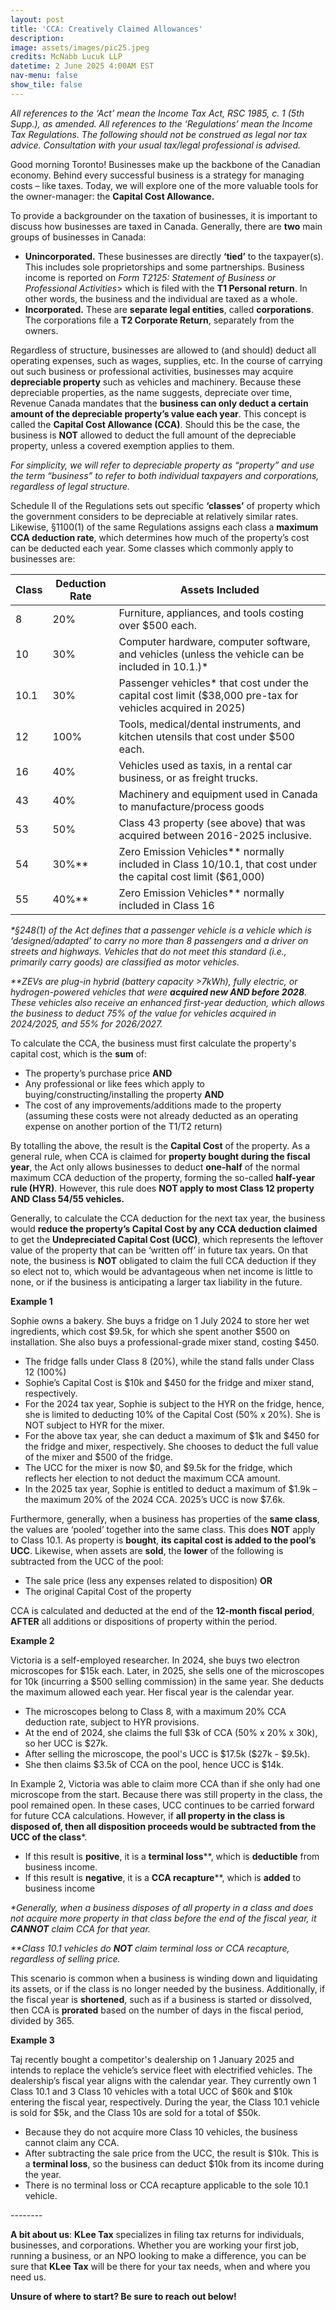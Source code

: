 ```yaml
---
layout: post
title: 'CCA: Creatively Claimed Allowances'
description: 
image: assets/images/pic25.jpeg
credits: McNabb Lucuk LLP
datetime: 2 June 2025 4:00AM EST
nav-menu: false
show_tile: false
---
```


<!-- Content -->
<div class="row">
  <div class="12u">
  <p><i>All references to the ‘Act’ mean the Income Tax Act, RSC 1985, c. 1 (5th Supp.), as amended. All references to the ‘Regulations’ mean the Income Tax Regulations. The following should not be construed as legal nor tax advice. Consultation with your usual tax/legal professional is advised.</i></p>
  <p>Good morning Toronto! Businesses make up the backbone of the Canadian economy. Behind every successful business is a strategy for managing costs – like taxes. Today, we will explore one of the more valuable tools for the owner-manager: the <b>Capital Cost Allowance.</b></p>
  <p>To provide a backgrounder on the taxation of businesses, it is important to discuss how businesses are taxed in Canada. Generally, there are <b>two</b> main groups of businesses in Canada:</p>
  <ul>
    <li><b>Unincorporated.</b> These businesses are directly <b>‘tied’</b> to the taxpayer(s). This includes sole proprietorships and some partnerships. Business income is reported on <i>Form T2125: Statement of Business or Professional Activities</i>> which is filed with the <b>T1 Personal return</b>. In other words, the business and the individual are taxed as a whole.</li>
    <li><b>Incorporated.</b> These are <b>separate legal entities</b>, called <b>corporations</b>. The corporations file a <b>T2 Corporate Return</b>, separately from the owners.</li>
  </ul>
  <p>Regardless of structure, businesses are allowed to (and should) deduct all operating expenses, such as wages, supplies, etc. In the course of carrying out such business or professional activities, businesses may acquire <b>depreciable property</b> such as vehicles and machinery. Because these depreciable properties, as the name suggests, depreciate over time, Revenue Canada mandates that the <b>business can only deduct a certain amount of the depreciable property’s value each year</b>. This concept is called the <b>Capital Cost Allowance (CCA)</b>. Should this be the case, the business is <b>NOT</b> allowed to deduct the full amount of the depreciable property, unless a covered exemption applies to them. </p>
  <p><i>For simplicity, we will refer to depreciable property as “property” and use the term “business” to refer to both individual taxpayers and corporations, regardless of legal structure.</i>
  <p>Schedule II of the Regulations sets out specific <b>‘classes’</b> of property which the government considers to be depreciable at relatively similar rates. Likewise, §1100(1) of the same Regulations assigns each class a <b>maximum CCA deduction rate</b>, which determines how much of the property’s cost can be deducted each year. Some classes which commonly apply to businesses are:</p>
  <div class="table-wrapper">
  <table>
    <thead>
      <tr>
        <th>Class</th>
        <th>Deduction Rate</th>
        <th>Assets Included</th>
      </tr>
    </thead>
    <tbody>
      <tr>
        <td>8</td>
        <td>20%</td>
        <td>Furniture, appliances, and tools costing over $500 each.</td>
      </tr>
      <tr>
        <td>10</td>
        <td>30%</td>
        <td>Computer hardware, computer software, and vehicles (unless the vehicle can be included in 10.1.)*</td>
      </tr>
      <tr>
        <td>10.1</td>
        <td>30%</td>
        <td>Passenger vehicles* that cost under the capital cost limit ($38,000 pre-tax for vehicles acquired in 2025)</td>
      </tr>
      <tr>
        <td>12</td>
        <td>100%</td>
        <td>Tools, medical/dental instruments, and kitchen utensils that cost under $500 each.</td>
      </tr>
      <tr>
        <td>16</td>
        <td>40%</td>
        <td>Vehicles used as taxis, in a rental car business, or as freight trucks.</td>
      </tr>
      <tr>
        <td>43</td>
        <td>40%</td>
        <td>Machinery and equipment used in Canada to manufacture/process goods</td>
      </tr>
      <tr>
        <td>53</td>
        <td>50%</td>
        <td>Class 43 property (see above) that was acquired between 2016-2025 inclusive.</td>
      </tr>
      <tr>
        <td>54</td>
        <td>30%**</td>
        <td>Zero Emission Vehicles** normally included in Class 10/10.1, that cost under the capital cost limit ($61,000)</td>
      </tr>
      <tr>
        <td>55</td>
        <td>40%**</td>
        <td>Zero Emission Vehicles** normally included in Class 16</td>
      </tr>
    </tbody>
  </table>
  </div>
  <p><i>*§248(1) of the Act defines that a passenger vehicle is a vehicle which is ‘designed/adapted’ to carry no more than 8 passengers and a driver on streets and highways. Vehicles that do not meet this standard (i.e., primarily carry goods) are classified as motor vehicles.</i></p>
  <p><i>**ZEVs are plug-in hybrid (battery capacity >7kWh), fully electric, or hydrogen-powered vehicles that were <b>acquired new AND before 2028</b>. These vehicles also receive an enhanced first-year deduction, which allows the business to deduct 75% of the value for vehicles acquired in 2024/2025, and 55% for 2026/2027.</i></p>
  <p>To calculate the CCA, the business must first calculate the property's capital cost, which is the <b>sum</b> of:</p>
  <ul>
    <li>The property’s purchase price <b>AND</b></li> 
    <li>Any professional or like fees which apply to buying/constructing/installing the property <b>AND</b></li>
    <li>The cost of any improvements/additions made to the property (assuming these costs were not already deducted as an operating expense on another portion of the T1/T2 return)</li>
  </ul>
  <p>By totalling the above, the result is the <b>Capital Cost</b> of the property. As a general rule, when CCA is claimed for <b>property bought during the fiscal year</b>, the Act only allows businesses to deduct <b>one-half</b> of the normal maximum CCA deduction of the property, forming the so-called <b>half-year rule (HYR)</b>. However, this rule does <b>NOT apply to most Class 12 property AND Class 54/55 vehicles.</b></p>
  <p>Generally, to calculate the CCA deduction for the next tax year, the business would <b>reduce the property’s Capital Cost by any CCA deduction claimed</b> to get the <b>Undepreciated Capital Cost (UCC)</b>, which represents the leftover value of the property that can be ‘written off’ in future tax years. On that note, the business is <b>NOT</b> obligated to claim the full CCA deduction if they so elect not to, which would be advantageous when net income is little to none, or if the business is anticipating a larger tax liability in the future.</p>
  <div class="box">
    <p><b>Example 1</b></p>
    <p>Sophie owns a bakery. She buys a fridge on 1 July 2024 to store her wet ingredients, which cost $9.5k, for which she spent another $500 on installation. She also buys a professional-grade mixer stand, costing $450.</p>
    <ul>
      <li>The fridge falls under Class 8 (20%), while the stand falls under Class 12 (100%)</li>
      <li>Sophie’s Capital Cost is $10k and $450 for the fridge and mixer stand, respectively.</li>
      <li>For the 2024 tax year, Sophie is subject to the HYR on the fridge, hence, she is limited to deducting 10% of the Capital Cost (50% x 20%). She is NOT subject to HYR for the mixer.</li>
      <li>For the above tax year, she can deduct a maximum of $1k and $450 for the fridge and mixer, respectively. She chooses to deduct the full value of the mixer and $500 of the fridge.</li>
      <li>The UCC for the mixer is now $0, and $9.5k for the fridge, which reflects her election to not deduct the maximum CCA amount.</li>
      <li>In the 2025 tax year, Sophie is entitled to deduct a maximum of $1.9k – the maximum 20% of the 2024 CCA. 2025’s UCC is now $7.6k.</li>
    </ul>
  </div>
  <p>Furthermore, generally, when a business has properties of the <b>same class</b>, the values are ‘pooled’ together into the same class. This does <b>NOT</b> apply to Class 10.1. As property is <b>bought</b>, <b>its capital cost is added to the pool’s UCC</b>. Likewise, when assets are <b>sold</b>, the <b>lower</b> of the following is subtracted from the UCC of the pool:
  <ul>
    <li>The sale price (less any expenses related to disposition) <b>OR</b></li>
    <li>The original Capital Cost of the property</li>
  </ul>
  <p>CCA is calculated and deducted at the end of the <b>12-month fiscal period</b>, <b>AFTER</b> all additions or dispositions of property within the period.</p>
  <div class="box">
    <p><b>Example 2</b></p>
    <p>Victoria is a self-employed researcher. In 2024, she buys two electron microscopes for $15k each. Later, in 2025, she sells one of the microscopes for 10k (incurring a $500 selling commission) in the same year. She deducts the maximum allowed each year. Her fiscal year is the calendar year.</p>
    <ul>
      <li>The microscopes belong to Class 8, with a maximum 20% CCA deduction rate, subject to HYR provisions.</li>
      <li>At the end of 2024, she claims the full $3k of CCA (50% x 20% x 30k), so her UCC is $27k.</li>
      <li>After selling the microscope, the pool's UCC is $17.5k ($27k - $9.5k).</li>
      <li>She then claims $3.5k of CCA on the pool, hence UCC is $14k.</li>
    </ul>
  </div>
  <p>In Example 2, Victoria was able to claim more CCA than if she only had one microscope from the start. Because there was still property in the class, the pool remained open. In these cases, UCC continues to be carried forward for future CCA calculations. However, if <b>all property in the class is disposed of, then all disposition proceeds would be subtracted from the UCC of the class</b>*.</p>
  <ul>
    <li>If this result is <b>positive</b>, it is a <b>terminal loss</b>**, which is <b>deductible</b> from business income.</li>
    <li>If this result is <b>negative</b>, it is a <b>CCA recapture</b>**, which is <b>added</b> to business income</li>
  </ul>
  <p><i>*Generally, when a business disposes of all property in a class and does not acquire more property in that class before the end of the fiscal year, it <b>CANNOT</b> claim CCA for that year.</i></p>
  <p><i>**Class 10.1 vehicles do <b>NOT</b> claim terminal loss or CCA recapture, regardless of selling price.</i></p>
  <p>This scenario is common when a business is winding down and liquidating its assets, or if the class is no longer needed by the business. Additionally, if the fiscal year is <b>shortened</b>, such as if a business is started or dissolved, then CCA is <b>prorated</b> based on the number of days in the fiscal period, divided by 365.</p>
  <div class="box">
    <p><b>Example 3</b></p>
    <p>Taj recently bought a competitor's dealership on 1 January 2025 and intends to replace the vehicle’s service fleet with electrified vehicles. The dealership’s fiscal year aligns with the calendar year. They currently own 1 Class 10.1 and 3 Class 10 vehicles with a total UCC of $60k and $10k entering the fiscal year, respectively. During the year, the Class 10.1 vehicle is sold for $5k, and the Class 10s are sold for a total of $50k.</p>
    <ul>
      <li>Because they do not acquire more Class 10 vehicles, the business cannot claim any CCA.</li>
      <li>After subtracting the sale price from the UCC, the result is $10k. This is a <b>terminal loss</b>, so the business can deduct $10k from its income during the year. </li>
      <li>There is no terminal loss or CCA recapture applicable to the sole 10.1 vehicle.</li>
    </ul>
  </div>
  <p>--------</p>
  <p><b>A bit about us</b>: <b>KLee Tax</b> specializes in filing tax returns for individuals, businesses, and corporations. Whether you are working your first job, running a business, or an NPO looking to make a difference, you can be sure that <b>KLee Tax</b> will be there for your tax needs, when and where you need us.</p>
  <p><b>Unsure of where to start? Be sure to reach out below!</b></p>